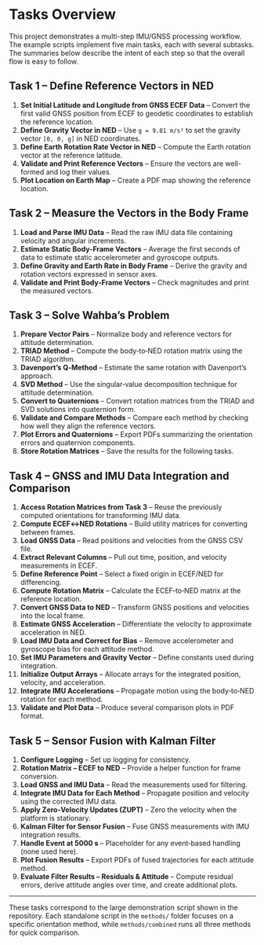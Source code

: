 # Tasks Overview

This project demonstrates a multi-step IMU/GNSS processing workflow.  The example scripts implement five main tasks, each with several subtasks.  The summaries below describe the intent of each step so that the overall flow is easy to follow.

## Task 1 – Define Reference Vectors in NED
1. **Set Initial Latitude and Longitude from GNSS ECEF Data** – Convert the first valid GNSS position from ECEF to geodetic coordinates to establish the reference location.
2. **Define Gravity Vector in NED** – Use `g = 9.81 m/s²` to set the gravity vector `[0, 0, g]` in NED coordinates.
3. **Define Earth Rotation Rate Vector in NED** – Compute the Earth rotation vector at the reference latitude.
4. **Validate and Print Reference Vectors** – Ensure the vectors are well-formed and log their values.
5. **Plot Location on Earth Map** – Create a PDF map showing the reference location.

## Task 2 – Measure the Vectors in the Body Frame
1. **Load and Parse IMU Data** – Read the raw IMU data file containing velocity and angular increments.
2. **Estimate Static Body‑Frame Vectors** – Average the first seconds of data to estimate static accelerometer and gyroscope outputs.
3. **Define Gravity and Earth Rate in Body Frame** – Derive the gravity and rotation vectors expressed in sensor axes.
4. **Validate and Print Body‑Frame Vectors** – Check magnitudes and print the measured vectors.

## Task 3 – Solve Wahba’s Problem
1. **Prepare Vector Pairs** – Normalize body and reference vectors for attitude determination.
2. **TRIAD Method** – Compute the body‑to‑NED rotation matrix using the TRIAD algorithm.
3. **Davenport’s Q‑Method** – Estimate the same rotation with Davenport’s approach.
4. **SVD Method** – Use the singular‑value decomposition technique for attitude determination.
5. **Convert to Quaternions** – Convert rotation matrices from the TRIAD and SVD solutions into quaternion form.
6. **Validate and Compare Methods** – Compare each method by checking how well they align the reference vectors.
7. **Plot Errors and Quaternions** – Export PDFs summarizing the orientation errors and quaternion components.
8. **Store Rotation Matrices** – Save the results for the following tasks.

## Task 4 – GNSS and IMU Data Integration and Comparison
1. **Access Rotation Matrices from Task 3** – Reuse the previously computed orientations for transforming IMU data.
2. **Compute ECEF↔NED Rotations** – Build utility matrices for converting between frames.
3. **Load GNSS Data** – Read positions and velocities from the GNSS CSV file.
4. **Extract Relevant Columns** – Pull out time, position, and velocity measurements in ECEF.
5. **Define Reference Point** – Select a fixed origin in ECEF/NED for differencing.
6. **Compute Rotation Matrix** – Calculate the ECEF‑to‑NED matrix at the reference location.
7. **Convert GNSS Data to NED** – Transform GNSS positions and velocities into the local frame.
8. **Estimate GNSS Acceleration** – Differentiate the velocity to approximate acceleration in NED.
9. **Load IMU Data and Correct for Bias** – Remove accelerometer and gyroscope bias for each attitude method.
10. **Set IMU Parameters and Gravity Vector** – Define constants used during integration.
11. **Initialize Output Arrays** – Allocate arrays for the integrated position, velocity, and acceleration.
12. **Integrate IMU Accelerations** – Propagate motion using the body‑to‑NED rotation for each method.
13. **Validate and Plot Data** – Produce several comparison plots in PDF format.

## Task 5 – Sensor Fusion with Kalman Filter
1. **Configure Logging** – Set up logging for consistency.
2. **Rotation Matrix – ECEF to NED** – Provide a helper function for frame conversion.
3. **Load GNSS and IMU Data** – Read the measurements used for filtering.
4. **Integrate IMU Data for Each Method** – Propagate position and velocity using the corrected IMU data.
5. **Apply Zero‑Velocity Updates (ZUPT)** – Zero the velocity when the platform is stationary.
6. **Kalman Filter for Sensor Fusion** – Fuse GNSS measurements with IMU integration results.
7. **Handle Event at 5000 s** – Placeholder for any event‑based handling (none used here).
8. **Plot Fusion Results** – Export PDFs of fused trajectories for each attitude method.
9. **Evaluate Filter Results – Residuals & Attitude** – Compute residual errors, derive attitude angles over time, and create additional plots.

---

These tasks correspond to the large demonstration script shown in the repository.  Each standalone script in the `methods/` folder focuses on a specific orientation method, while `methods/combined` runs all three methods for quick comparison.

